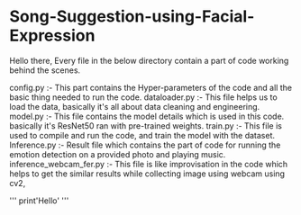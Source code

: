 # Song-Suggestion-using-Facial-Expression
Hello there,
Every file in the below directory contain a part of code working behind the scenes.

config.py :- This part contains the Hyper-parameters of the code and all the basic thing needed to run the code.
dataloader.py :- This file helps us to load the data, basically it's all about data cleaning and engineering.
model.py :- This file contains the model details which is used in this code. basically it's ResNet50 ran with pre-trained weights.
train.py :- This file is used to compile and run the code, and train the model with the dataset. 
Inference.py :- Result file which contains the part of code for running the emotion detection on a provided photo and playing music.
inference_webcam_fer.py :- This file is like improvisation in the code which helps to get the similar results while collecting image using webcam using cv2,

'''
print'Hello'
'''
